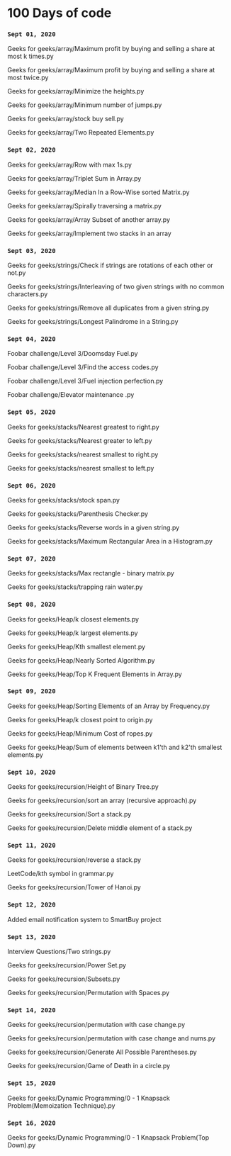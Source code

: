 # 100 Days of code

### `Sept 01, 2020`

Geeks for geeks/array/Maximum profit by buying and selling a share at most k times.py

Geeks for geeks/array/Maximum profit by buying and selling a share at most twice.py

Geeks for geeks/array/Minimize the heights.py

Geeks for geeks/array/Minimum number of jumps.py

Geeks for geeks/array/stock buy sell.py

Geeks for geeks/array/Two Repeated Elements.py


### `Sept 02, 2020`

Geeks for geeks/array/Row with max 1s.py

Geeks for geeks/array/Triplet Sum in Array.py

Geeks for geeks/array/Median In a Row-Wise sorted Matrix.py

Geeks for geeks/array/Spirally traversing a matrix.py

Geeks for geeks/array/Array Subset of another array.py

Geeks for geeks/array/Implement two stacks in an array


### `Sept 03, 2020`

Geeks for geeks/strings/Check if strings are rotations of each other or not.py

Geeks for geeks/strings/Interleaving of two given strings with no common characters.py

Geeks for geeks/strings/Remove all duplicates from a given string.py

Geeks for geeks/strings/Longest Palindrome in a String.py

### `Sept 04, 2020`

Foobar challenge/Level 3/Doomsday Fuel.py

Foobar challenge/Level 3/Find the access codes.py

Foobar challenge/Level 3/Fuel injection perfection.py

Foobar challenge/Elevator maintenance .py

### `Sept 05, 2020`

Geeks for geeks/stacks/Nearest greatest to right.py

Geeks for geeks/stacks/Nearest greater to left.py

Geeks for geeks/stacks/nearest smallest to right.py

Geeks for geeks/stacks/nearest smallest to left.py

### `Sept 06, 2020`

Geeks for geeks/stacks/stock span.py

Geeks for geeks/stacks/Parenthesis Checker.py

Geeks for geeks/stacks/Reverse words in a given string.py

Geeks for geeks/stacks/Maximum Rectangular Area in a Histogram.py

### `Sept 07, 2020`

Geeks for geeks/stacks/Max rectangle - binary matrix.py

Geeks for geeks/stacks/trapping rain water.py

### `Sept 08, 2020`

Geeks for geeks/Heap/k closest elements.py

Geeks for geeks/Heap/k largest elements.py

Geeks for geeks/Heap/Kth smallest element.py

Geeks for geeks/Heap/Nearly Sorted Algorithm.py

Geeks for geeks/Heap/Top K Frequent Elements in Array.py

### `Sept 09, 2020`

Geeks for geeks/Heap/Sorting Elements of an Array by Frequency.py

Geeks for geeks/Heap/k closest point to origin.py

Geeks for geeks/Heap/Minimum Cost of ropes.py

Geeks for geeks/Heap/Sum of elements between k1'th and k2'th smallest elements.py

### `Sept 10, 2020`

Geeks for geeks/recursion/Height of Binary Tree.py

Geeks for geeks/recursion/sort an array (recursive approach).py

Geeks for geeks/recursion/Sort a stack.py

Geeks for geeks/recursion/Delete middle element of a stack.py

### `Sept 11, 2020`

Geeks for geeks/recursion/reverse a stack.py

LeetCode/kth symbol in grammar.py

Geeks for geeks/recursion/Tower of Hanoi.py

### `Sept 12, 2020`

Added email notification system to SmartBuy project

### `Sept 13, 2020`

Interview Questions/Two strings.py

Geeks for geeks/recursion/Power Set.py

Geeks for geeks/recursion/Subsets.py

Geeks for geeks/recursion/Permutation with Spaces.py

### `Sept 14, 2020`

Geeks for geeks/recursion/permutation with case change.py

Geeks for geeks/recursion/permutation with case change and nums.py

Geeks for geeks/recursion/Generate All Possible Parentheses.py

Geeks for geeks/recursion/Game of Death in a circle.py

### `Sept 15, 2020`

Geeks for geeks/Dynamic Programming/0 - 1 Knapsack Problem(Memoization Technique).py

### `Sept 16, 2020`

Geeks for geeks/Dynamic Programming/0 - 1 Knapsack Problem(Top Down).py